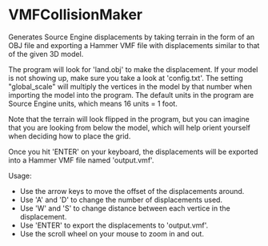 # VMFCollisionMaker
Generates Source Engine displacements by taking terrain in the form of an OBJ file and exporting a Hammer VMF file with displacements similar to that of the given 3D model.

The program will look for 'land.obj' to make the displacement. If your model is not showing up, make sure you take a look at 'config.txt'. The setting "global_scale" will multiply the vertices in the model by that number when importing the model into the program. The default units in the program are Source Engine units, which means 16 units = 1 foot.

Note that the terrain will look flipped in the program, but you can imagine that you are looking from below the model, which will help orient yourself when deciding how to place the grid.

Once you hit 'ENTER' on your keyboard, the displacements will be exported into a Hammer VMF file named 'output.vmf'.

Usage:
 * Use the arrow keys to move the offset of the displacements around.
 * Use 'A' and 'D' to change the number of displacements used.
 * Use 'W' and 'S' to change distance between each vertice in the displacement.
 * Use 'ENTER' to export the displacements to 'output.vmf'.
 * Use the scroll wheel on your mouse to zoom in and out.
